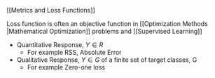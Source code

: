 [[Metrics and Loss Functions]]

Loss function is often an objective function in [[Optimization Methods |Mathematical Optimization]] problems and [[Supervised Learning]]

- Quantitative Response, $Y \in R$
	- For example RSS, Absolute Error
- Qualitative Response, $Y \in G$ of a finite set of target classes, G
	- For example Zero-one loss



